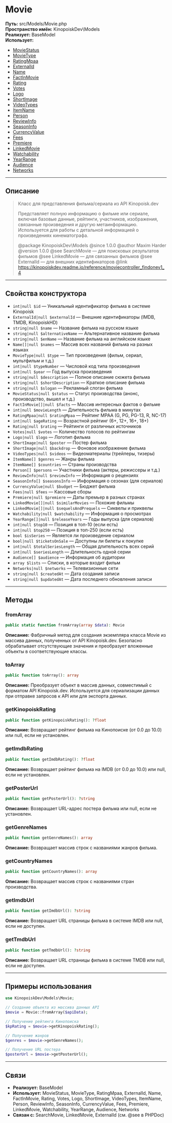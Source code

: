 # Movie

**Путь:** src/Models/Movie.php  
**Пространство имён:** KinopoiskDev\Models  
**Реализует:** BaseModel  
**Использует:**
- [MovieStatus](../Enums/MovieStatus.md)
- [MovieType](../Enums/MovieType.md)
- [RatingMpaa](../Enums/RatingMpaa.md)
- [ExternalId](../Models/ExternalId.md)
- [Name](../Models/Name.md)
- [FactInMovie](../Models/FactInMovie.md)
- [Rating](../Models/Rating.md)
- [Votes](../Models/Votes.md)
- [Logo](../Models/Logo.md)
- [ShortImage](../Models/ShortImage.md)
- [VideoTypes](../Models/VideoTypes.md)
- [ItemName](../Models/ItemName.md)
- [Person](../Models/Person.md)
- [ReviewInfo](../Models/ReviewInfo.md)
- [SeasonInfo](../Models/SeasonInfo.md)
- [CurrencyValue](../Models/CurrencyValue.md)
- [Fees](../Models/Fees.md)
- [Premiere](../Models/Premiere.md)
- [LinkedMovie](../Models/LinkedMovie.md)
- [Watchability](../Models/Watchability.md)
- [YearRange](../Models/YearRange.md)
- [Audience](../Models/Audience.md)
- [Networks](../Models/Networks.md)

---

## Описание

> Класс для представления фильма/сериала из API Kinopoisk.dev
>
> Представляет полную информацию о фильме или сериале, включая базовые данные, рейтинги, участников, изображения, связанные произведения и другую метаинформацию. Используется для работы с детальной информацией о произведениях кинематографа.
>
> @package KinopoiskDev\Models
> @since   1.0.0
> @author  Maxim Harder
> @version 1.0.0
> @see     SearchMovie — для поисковых результатов фильмов
> @see     LinkedMovie — для связанных фильмов
> @see     ExternalId — для внешних идентификаторов
> @link    https://kinopoiskdev.readme.io/reference/moviecontroller_findonev1_4

---

## Свойства конструктора

- `int|null $id` — Уникальный идентификатор фильма в системе Kinopoisk
- `ExternalId|null $externalId` — Внешние идентификаторы (IMDB, TMDB, KinopoiskHD)
- `string|null $name` — Название фильма на русском языке
- `string|null $alternativeName` — Альтернативное название фильма
- `string|null $enName` — Название фильма на английском языке
- `Name[]|null $names` — Массив всех названий фильма на разных языках
- `MovieType|null $type` — Тип произведения (фильм, сериал, мультфильм и т.д.)
- `int|null $typeNumber` — Числовой код типа произведения
- `int|null $year` — Год выпуска произведения
- `string|null $description` — Полное описание сюжета фильма
- `string|null $shortDescription` — Краткое описание фильма
- `string|null $slogan` — Рекламный слоган фильма
- `MovieStatus|null $status` — Статус производства (анонс, производство, вышел и т.д.)
- `FactInMovie[]|null $facts` — Массив интересных фактов о фильме
- `int|null $movieLength` — Длительность фильма в минутах
- `RatingMpaa|null $ratingMpaa` — Рейтинг MPAA (G, PG, PG-13, R, NC-17)
- `int|null $ageRating` — Возрастной рейтинг (6+, 12+, 16+, 18+)
- `Rating|null $rating` — Рейтинги от различных источников
- `Votes|null $votes` — Количество голосов по рейтингам
- `Logo|null $logo` — Логотип фильма
- `ShortImage|null $poster` — Постер фильма
- `ShortImage|null $backdrop` — Фоновое изображение фильма
- `VideoTypes|null $videos` — Видеоматериалы (трейлеры, тизеры)
- `ItemName[] $genres` — Жанры фильма
- `ItemName[] $countries` — Страны производства
- `Person[] $persons` — Участники фильма (актеры, режиссеры и т.д.)
- `ReviewInfo|null $reviewInfo` — Информация о рецензиях
- `SeasonInfo[] $seasonsInfo` — Информация о сезонах (для сериалов)
- `CurrencyValue|null $budget` — Бюджет фильма
- `Fees|null $fees` — Кассовые сборы
- `Premiere|null $premiere` — Даты премьер в разных странах
- `LinkedMovie[]|null $similarMovies` — Похожие фильмы
- `LinkedMovie[]|null $sequelsAndPrequels` — Сиквелы и приквелы
- `Watchability|null $watchability` — Информация о просмотрах
- `YearRange[]|null $releaseYears` — Годы выпуска (для сериалов)
- `int|null $top10` — Позиция в топ-10 (если есть)
- `int|null $top250` — Позиция в топ-250 (если есть)
- `bool $isSeries` — Является ли произведение сериалом
- `bool|null $ticketsOnSale` — Доступны ли билеты к покупке
- `int|null $totalSeriesLength` — Общая длительность всех серий
- `int|null $seriesLength` — Длительность одной серии
- `Audience[] $audience` — Информация об аудитории
- `array $lists` — Списки, в которые входит фильм
- `Networks|null $networks` — Телевизионные сети
- `string|null $createdAt` — Дата создания записи
- `string|null $updatedAt` — Дата последнего обновления записи

---

## Методы

### fromArray
```php
public static function fromArray(array $data): Movie
```
**Описание:** Фабричный метод для создания экземпляра класса Movie из массива данных, полученных от API Kinopoisk.dev. Безопасно обрабатывает отсутствующие значения и преобразует вложенные объекты в соответствующие классы.

### toArray
```php
public function toArray(): array
```
**Описание:** Преобразует объект в массив данных, совместимый с форматом API Kinopoisk.dev. Используется для сериализации данных при отправке запросов к API или для экспорта данных.

### getKinopoiskRating
```php
public function getKinopoiskRating(): ?float
```
**Описание:** Возвращает рейтинг фильма на Кинопоиске (от 0.0 до 10.0) или null, если не установлен.

### getImdbRating
```php
public function getImdbRating(): ?float
```
**Описание:** Возвращает рейтинг фильма на IMDB (от 0.0 до 10.0) или null, если не установлен.

### getPosterUrl
```php
public function getPosterUrl(): ?string
```
**Описание:** Возвращает URL-адрес постера фильма или null, если не установлен.

### getGenreNames
```php
public function getGenreNames(): array
```
**Описание:** Возвращает массив строк с названиями жанров фильма.

### getCountryNames
```php
public function getCountryNames(): array
```
**Описание:** Возвращает массив строк с названиями стран производства.

### getImdbUrl
```php
public function getImdbUrl(): ?string
```
**Описание:** Возвращает URL страницы фильма в системе IMDB или null, если не доступен.

### getTmdbUrl
```php
public function getTmdbUrl(): ?string
```
**Описание:** Возвращает URL страницы фильма в системе TMDB или null, если не доступен.

---

## Примеры использования

```php
use KinopoiskDev\Models\Movie;

// Создание объекта из массива данных API
$movie = Movie::fromArray($apiData);

// Получение рейтинга Кинопоиска
$kpRating = $movie->getKinopoiskRating();

// Получение жанров
$genres = $movie->getGenreNames();

// Получение URL постера
$posterUrl = $movie->getPosterUrl();
```

---

## Связи
- **Реализует:** BaseModel
- **Использует:** MovieStatus, MovieType, RatingMpaa, ExternalId, Name, FactInMovie, Rating, Votes, Logo, ShortImage, VideoTypes, ItemName, Person, ReviewInfo, SeasonInfo, CurrencyValue, Fees, Premiere, LinkedMovie, Watchability, YearRange, Audience, Networks
- **Связан с:** SearchMovie, LinkedMovie, ExternalId (см. @see в PHPDoc)